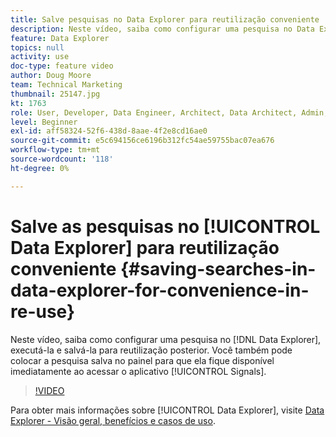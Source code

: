 ```yaml
---
title: Salve pesquisas no Data Explorer para reutilização conveniente
description: Neste vídeo, saiba como configurar uma pesquisa no Data Explorer, executá-la e salvá-la para reutilização posteriormente. Você também pode colocar a pesquisa salva no painel para que ela fique disponível imediatamente ao entrar no aplicativo Sinais.
feature: Data Explorer
topics: null
activity: use
doc-type: feature video
author: Doug Moore
team: Technical Marketing
thumbnail: 25147.jpg
kt: 1763
role: User, Developer, Data Engineer, Architect, Data Architect, Admin, Leader
level: Beginner
exl-id: aff58324-52f6-438d-8aae-4f2e8cd16ae0
source-git-commit: e5c694156ce6196b312fc54ae59755bac07ea676
workflow-type: tm+mt
source-wordcount: '118'
ht-degree: 0%

---
```


# Salve as pesquisas no [!UICONTROL Data Explorer] para reutilização conveniente {#saving-searches-in-data-explorer-for-convenience-in-re-use}

Neste vídeo, saiba como configurar uma pesquisa no [!DNL Data Explorer], executá-la e salvá-la para reutilização posterior. Você também pode colocar a pesquisa salva no painel para que ela fique disponível imediatamente ao acessar o aplicativo [!UICONTROL Signals].

>[!VIDEO](https://video.tv.adobe.com/v/30964/?quality=12&captions=por_br)

Para obter mais informações sobre [!UICONTROL Data Explorer], visite [Data Explorer - Visão geral, benefícios e casos de uso](https://experiencecloud.adobe.com/resources/help/pt_BR/aam/data-explorer.html).
